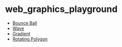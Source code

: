 # web_graphics_playground

- [Bounce Ball](/bounceBall)
- [Wave](/wave)
- [Gradient](/gradient)
- [Rotating Polygon](/rotatingPolygon)
